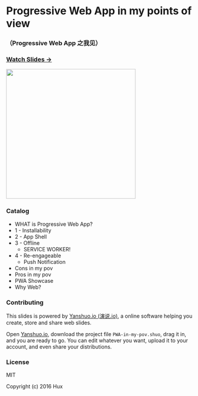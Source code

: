 # **Progressive Web App** in my points of view

### （Progressive Web App 之我见）

### [Watch Slides → ](http://yanshuo.io/assets/player/?deck=5753088f79bc440063aa84f0#/)

<img src="http://huangxuan.me/pwa-in-my-pov/attach/qrcode.png" width="350" />


### Catalog

- WHAT is Progressive Web App?
- 1 - Installability
- 2 - App Shell
- 3 - Offline
	- SERVICE WORKER! 
- 4 - Re-engageable
	- Push Notification
- Cons in my pov
- Pros in my pov
- PWA Showcase
- Why Web? 


### Contributing  

This slides is powered by [Yanshuo.io (演说.io)](http://yanshuo.io), a online software helping you create, store and share web slides. 

Open [Yanshuo.io](http://yanshuo.io), download the project file `PWA-in-my-pov.shuo`, drag it in, and you are ready to go. You can edit whatever you want, upload it to your account, and even share your distributions.



### License

MIT

Copyright (c) 2016 Hux